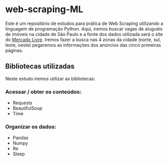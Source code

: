 # web-scraping-ML
 Este é um repositório de estudos para prática de Web Scraping utilizando a linguagem de programação Python.
 Aqui, iremos buscar vagas de aluguéis de imóveis na cidade de São Paulo e a fonte dos dados utilizada será o site do [Mercado Livre](https://imoveis.mercadolivre.com.br/casas/aluguel/sao-paulo/sao-paulo-zona-norte/).
 Iremos fazer a busca nas 4 zonas da cidade (norte, sul, leste, oeste) pegaremos as informações dos anúncios das cinco primeiras páginas.
 
 ## Bibliotecas utilizadas
 Neste estudo iremos utilizar as bibliotecas:
 
 ### Acessar / obter os conteúdos:
  - Requests
  - BeautifulSoup
  - Time
### Organizar os dados:
  - Pandas
  - Numpy
  - Re
  - Sleep
